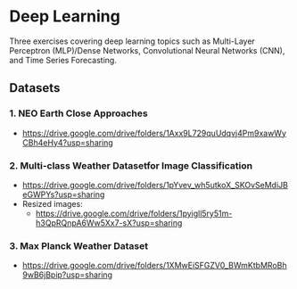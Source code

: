 # Deep Learning 
Three exercises covering deep learning topics such as Multi-Layer Perceptron (MLP)/Dense Networks, Convolutional Neural Networks (CNN), and Time Series Forecasting.

## Datasets

### 1. NEO Earth Close Approaches 
- https://drive.google.com/drive/folders/1Axx9L729quUdqvj4Pm9xawWyCBh4eHy4?usp=sharing
### 2. Multi-class Weather Datasetfor Image Classification
- https://drive.google.com/drive/folders/1pYvev_wh5utkoX_SKOvSeMdiJBeGWPYs?usp=sharing
- Resized images: 
  - https://drive.google.com/drive/folders/1pyigll5ry51m-h3QpRQnpA6Ww5Xx7-sX?usp=sharing
### 3. Max Planck Weather Dataset
- https://drive.google.com/drive/folders/1XMwEiSFGZV0_BWmKtbMRoBh9wB6jBpip?usp=sharing
